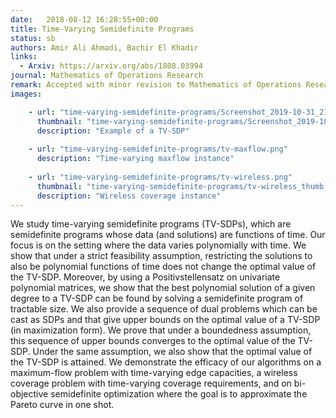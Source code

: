 ```yaml
---
date:   2018-08-12 16:28:55+00:00
title: Time-Varying Semidefinite Programs
status: sb
authors: Amir Ali Ahmadi, Bachir El Khadir
links:
  - Arxiv: https://arxiv.org/abs/1808.03994
journal: Mathematics of Operations Research
remark: Accepted with minor revision to Mathematics of Operations Research
images:

    - url: "time-varying-semidefinite-programs/Screenshot_2019-10-31_21.59.34.png"
      thumbnail: "time-varying-semidefinite-programs/Screenshot_2019-10-31_21.59.34_thumb.png"
      description: "Example of a TV-SDP"
    
    - url: "time-varying-semidefinite-programs/tv-maxflow.png"
      description: "Time-varying maxflow instance"
    
    - url: "time-varying-semidefinite-programs/tv-wireless.png"
      thumbnail: "time-varying-semidefinite-programs/tv-wireless_thumb.png"
      description: "Wireless coverage instance"
---
```


We study time-varying semidefinite programs (TV-SDPs), which are semidefinite programs whose data (and solutions) are functions of time. Our focus is on the setting where the data varies polynomially with time. We show that under a strict feasibility assumption, restricting the solutions to also be polynomial functions of time does not change the optimal value of the TV-SDP. Moreover, by using a Positivstellensatz on univariate polynomial matrices, we show that the best polynomial solution of a given degree to a TV-SDP can be found by solving a semidefinite program of tractable size. We also provide a sequence of dual problems which can be cast as SDPs and that give upper bounds on the optimal value of a TV-SDP (in maximization form). We prove that under a boundedness assumption, this sequence of upper bounds converges to the optimal value of the TV-SDP. Under the same assumption, we also show that the optimal value of the TV-SDP is attained. We demonstrate the efficacy of our algorithms on a maximum-flow problem with time-varying edge capacities, a wireless coverage problem with time-varying coverage requirements, and on bi-objective semidefinite optimization where the goal is to approximate the Pareto curve in one shot.

